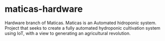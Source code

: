 # maticas-hardware
Hardware branch of Maticas. Maticas is an  Automated hidroponic system. Project that seeks to create a fully automated hydroponic cultivation system using IoT, with a view to generating an agricultural revolution.
